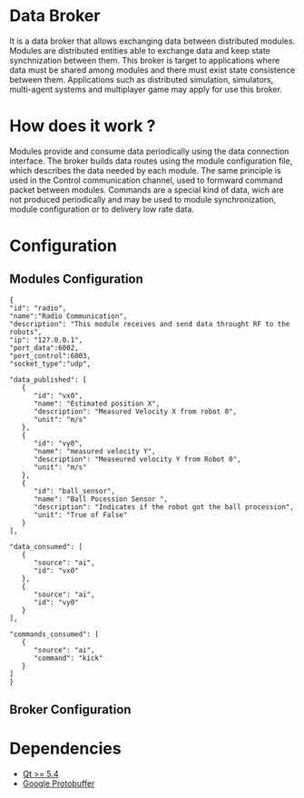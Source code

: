 # Data Broker

It is a data broker that allows exchanging data between distributed modules. 
Modules are distributed entities able to exchange data and keep state synchnization between them. 
This broker is target to applications where data must be shared among modules 
and there must exist state consistence between them. 
Applications such as distributed simulation, simulators, multi-agent systems and multiplayer game may apply for use this broker.

# How does it work ?

Modules provide and consume data periodically using the data connection interface.
The broker builds data routes using the module configuration file, which describes the data needed by each module. 
The same principle is used in the Control communication channel, used to formward command packet between modules. 
Commands are a special kind of data, wich are not produced periodically and may be used to module synchronization, 
module configuration or to delivery low rate data.

# Configuration 

## Modules Configuration

   ```
{
   "id": "radio",
   "name":"Radio Communication",
   "description": "This module receives and send data throught RF to the robots",
   "ip": "127.0.0.1",
   "port_data":6002,
   "port_control":6003,
   "socket_type":"udp",

   "data_published": [ 
      {
         "id": "vx0",
         "name": "Estimated position X",
         "description": "Measured Velocity X from robot 0",
         "unit": "m/s"
      },
      {
         "id": "vy0",
         "name": "measured velocity Y",
         "description": "Measeured velocity Y from Robot 0",
         "unit": "m/s"
      },
      {
         "id": "ball_sensor",
         "name": "Ball Pocession Sensor ",
         "description": "Indicates if the robot got the ball procession",
         "unit": "True of False"
      }
   ],

   "data_consumed": [ 
      {
         "source": "ai",
         "id": "vx0" 
      },
      {
         "source": "ai",
         "id": "vy0" 
      }
   ],

   "commands_consumed": [ 
      {
         "source": "ai",
         "command": "kick"
      }
   ]	
}

   ```

## Broker Configuration




# Dependencies
 - [Qt >= 5.4](https://www.qt.io/)
 - [Google Protobuffer](https://developers.google.com/protocol-buffers/)
